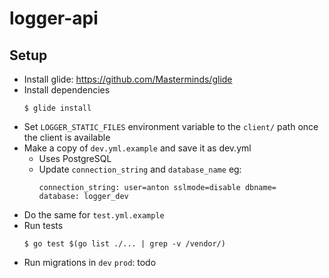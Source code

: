 # logger-api

## Setup
- Install glide: https://github.com/Masterminds/glide
- Install dependencies
  ```
  $ glide install
  ```
- Set `LOGGER_STATIC_FILES` environment variable to the `client/` path once the client is available
- Make a copy of `dev.yml.example` and save it as dev.yml
  - Uses PostgreSQL
  - Update `connection_string` and `database_name` eg:
    ```
    connection_string: user=anton sslmode=disable dbname=
    database: logger_dev
    ```
- Do the same for `test.yml.example`
- Run tests
  ```
  $ go test $(go list ./... | grep -v /vendor/)
  ```
- Run migrations in `dev` `prod`: todo
